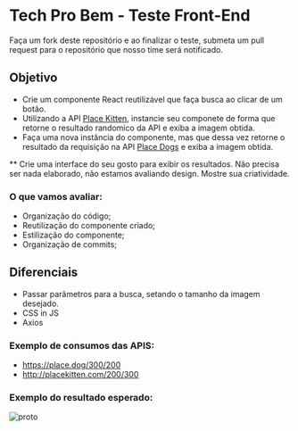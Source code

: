 # Tech Pro Bem - Teste Front-End

Faça um fork deste repositório e ao finalizar o teste, submeta um pull request para o repositório que nosso time será notificado.

## Objetivo
- Crie um componente React reutilizável que faça busca ao clicar de um botão.
- Utilizando a API [Place Kitten](https://placekitten.com/), instancie seu componete de forma que retorne o resultado randomico da API e exiba a imagem obtida.
- Faça uma nova instância do componente, mas que dessa vez retorne o resultado da requisição na API [Place Dogs](https://place.dog/) e exiba a imagem obtida.

** Crie uma interface do seu gosto para exibir os resultados. Não precisa ser nada elaborado, não estamos avaliando design. Mostre sua criatividade. 

### O que vamos avaliar:
- Organização do código;
- Reutilização do componente criado;
- Estilização do componente;
- Organização de commits;

## Diferenciais
- Passar parâmetros para a busca, setando o tamanho da imagem desejado.
- CSS in JS
- Axios

### Exemplo de consumos das APIS:
- https://place.dog/300/200
- http://placekitten.com/200/300

### Exemplo do resultado esperado:

![proto](https://user-images.githubusercontent.com/29049644/171073674-80d6c19b-0a01-4bad-b81f-cac0cb424689.gif)

